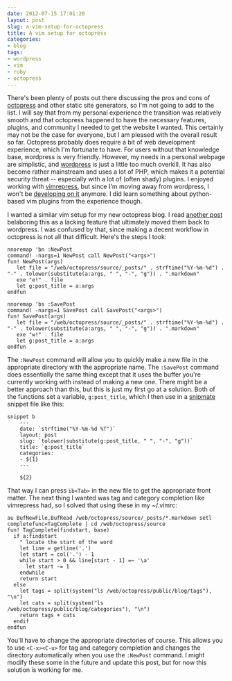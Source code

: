 ```yaml
---
date: 2012-07-15 17:01:20
layout: post
slug: a-vim-setup-for-octopress
title: A vim setup for octopress
categories:
- blog
tags:
- wordpress
- vim
- ruby
- octopress
---
```


There's been plenty of posts out there discussing the pros and cons of [octopress][] and other static site generators, so I'm not going to add to the list. I will say that from my personal experience the transition was relatively smooth and that octopress happened to have the necessary features, plugins, and community I needed to get the website I wanted. This certainly may not be the case for everyone, but I am pleased with the overall result so far. Octopress probably does require a bit of web development experience, which I'm fortunate to have. For users without that knowledge base, wordpress is very friendly. However, my needs in a personal webpage are simplistic, and [wordpress][] is just a little too much overkill. It has also become rather mainstream and uses a lot of PHP, which makes it a potential security threat -- especially with a lot of (often shady) plugins. I enjoyed working with [vimrepress][], but since I'm moving away from wordpress, I won't be [developing on it][wpdev] anymore. I did learn something about python-based vim plugins from the experience though.

I wanted a similar vim setup for my new octopress blog. I read [another post][post] belaboring this as a lacking feature that ultimately moved them back to wordpress. I was confused by that, since making a decent workflow in octopress is not all that difficult. Here's the steps I took:

```
nnoremap 'bn :NewPost 
command! -nargs=1 NewPost call NewPost("<args>")
fun! NewPost(args)
   let file = "/web/octopress/source/_posts/" . strftime("%Y-%m-%d") . "-" . tolower(substitute(a:args, " ", "-", "g")) . ".markdown"
   exe "e!" . file
   let g:post_title = a:args
endfun

nnoremap 'bs :SavePost 
command! -nargs=1 SavePost call SavePost("<args>")
fun! SavePost(args)
   let file = "/web/octopress/source/_posts/" . strftime("%Y-%m-%d") . "-" . tolower(substitute(a:args, " ", "-", "g")) . ".markdown"
   exe "w!" . file
   let g:post_title = a:args
endfun
```

The `:NewPost` command will allow you to quickly make a new file in the appropriate directory with the appropriate name. The `:SavePost` command does essentially the same thing except that it uses the buffer you're currently working with instead of making a new one. There might be a better approach than this, but this is just my first go at a solution. Both of the functions set a variable, `g:post_title`, which I then use in a [snipmate][] snippet file like this:

```
snippet b
	---
	date: `strftime("%Y-%m-%d %T")`
	layout: post
	slug: `tolower(substitute(g:post_title, " ", "-", "g"))`
	title: `g:post_title`
	categories:
	- ${1}
	---
	
	${2}
```

That way I can press `ib<Tab>` in the new file to get the appropriate front matter. The next thing I wanted was tag and category completion like vimrepress had, so I solved that using these in my ~/.vimrc:

```
au BufNewFile,BufRead /web/octopress/source/_posts/*.markdown setl completefunc=TagComplete | cd /web/octopress/source
fun! TagComplete(findstart, base)
  if a:findstart
    " locate the start of the word
    let line = getline('.')
    let start = col('.') - 1
    while start > 0 && line[start - 1] =~ '\a'
      let start -= 1
    endwhile
    return start
  else
    let tags = split(system("ls /web/octopress/public/blog/tags"), "\n")
    let cats = split(system("ls /web/octopress/public/blog/categories"), "\n")
    return tags + cats
  endif
endfun
```

You'll have to change the appropriate directories of course. This allows you to use `<C-x><C-u>` for tag and category completion and changes the directory automatically when you use the `:NewPost` command. I might modify these some in the future and update this post, but for now this solution is working for me.

   [post]: http://www.kevindangoor.com/2012/03/wordpress-to-octopress-and-back/
   [octopress]: http://octopress.org/
   [wordpress]: http://wordpress.org/download/
   [vimrepress]: https://github.com/connermcd/VimRepress
   [wpdev]: http://connermcd.com/blog/2011/05/04/blogging-with-wordpress-vim-and-markdown.html
   [snipmate]: https://github.com/msanders/snipmate.vim
